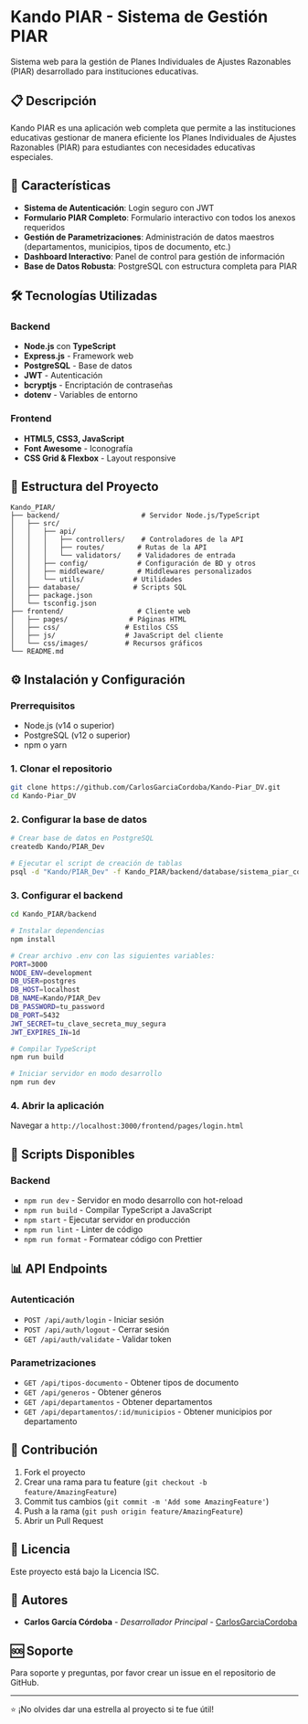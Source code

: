 # Kando PIAR - Sistema de Gestión PIAR

Sistema web para la gestión de Planes Individuales de Ajustes Razonables (PIAR) desarrollado para instituciones educativas.

## 📋 Descripción

Kando PIAR es una aplicación web completa que permite a las instituciones educativas gestionar de manera eficiente los Planes Individuales de Ajustes Razonables (PIAR) para estudiantes con necesidades educativas especiales.

## 🚀 Características

- **Sistema de Autenticación**: Login seguro con JWT
- **Formulario PIAR Completo**: Formulario interactivo con todos los anexos requeridos
- **Gestión de Parametrizaciones**: Administración de datos maestros (departamentos, municipios, tipos de documento, etc.)
- **Dashboard Interactivo**: Panel de control para gestión de información
- **Base de Datos Robusta**: PostgreSQL con estructura completa para PIAR

## 🛠️ Tecnologías Utilizadas

### Backend
- **Node.js** con **TypeScript**
- **Express.js** - Framework web
- **PostgreSQL** - Base de datos
- **JWT** - Autenticación
- **bcryptjs** - Encriptación de contraseñas
- **dotenv** - Variables de entorno

### Frontend
- **HTML5, CSS3, JavaScript**
- **Font Awesome** - Iconografía
- **CSS Grid & Flexbox** - Layout responsive

## 📁 Estructura del Proyecto

```
Kando_PIAR/
├── backend/                    # Servidor Node.js/TypeScript
│   ├── src/
│   │   ├── api/
│   │   │   ├── controllers/    # Controladores de la API
│   │   │   ├── routes/        # Rutas de la API
│   │   │   └── validators/    # Validadores de entrada
│   │   ├── config/            # Configuración de BD y otros
│   │   ├── middleware/        # Middlewares personalizados
│   │   └── utils/            # Utilidades
│   ├── database/             # Scripts SQL
│   ├── package.json
│   └── tsconfig.json
├── frontend/                  # Cliente web
│   ├── pages/               # Páginas HTML
│   ├── css/                # Estilos CSS
│   ├── js/                 # JavaScript del cliente
│   └── css/images/         # Recursos gráficos
└── README.md
```

## ⚙️ Instalación y Configuración

### Prerrequisitos
- Node.js (v14 o superior)
- PostgreSQL (v12 o superior)
- npm o yarn

### 1. Clonar el repositorio
```bash
git clone https://github.com/CarlosGarciaCordoba/Kando-Piar_DV.git
cd Kando-Piar_DV
```

### 2. Configurar la base de datos
```bash
# Crear base de datos en PostgreSQL
createdb Kando/PIAR_Dev

# Ejecutar el script de creación de tablas
psql -d "Kando/PIAR_Dev" -f Kando_PIAR/backend/database/sistema_piar_completo.sql
```

### 3. Configurar el backend
```bash
cd Kando_PIAR/backend

# Instalar dependencias
npm install

# Crear archivo .env con las siguientes variables:
PORT=3000
NODE_ENV=development
DB_USER=postgres
DB_HOST=localhost
DB_NAME=Kando/PIAR_Dev
DB_PASSWORD=tu_password
DB_PORT=5432
JWT_SECRET=tu_clave_secreta_muy_segura
JWT_EXPIRES_IN=1d

# Compilar TypeScript
npm run build

# Iniciar servidor en modo desarrollo
npm run dev
```

### 4. Abrir la aplicación
Navegar a `http://localhost:3000/frontend/pages/login.html`

## 🔧 Scripts Disponibles

### Backend
- `npm run dev` - Servidor en modo desarrollo con hot-reload
- `npm run build` - Compilar TypeScript a JavaScript
- `npm start` - Ejecutar servidor en producción
- `npm run lint` - Linter de código
- `npm run format` - Formatear código con Prettier

## 📊 API Endpoints

### Autenticación
- `POST /api/auth/login` - Iniciar sesión
- `POST /api/auth/logout` - Cerrar sesión
- `GET /api/auth/validate` - Validar token

### Parametrizaciones
- `GET /api/tipos-documento` - Obtener tipos de documento
- `GET /api/generos` - Obtener géneros
- `GET /api/departamentos` - Obtener departamentos
- `GET /api/departamentos/:id/municipios` - Obtener municipios por departamento

## 🤝 Contribución

1. Fork el proyecto
2. Crear una rama para tu feature (`git checkout -b feature/AmazingFeature`)
3. Commit tus cambios (`git commit -m 'Add some AmazingFeature'`)
4. Push a la rama (`git push origin feature/AmazingFeature`)
5. Abrir un Pull Request

## 📝 Licencia

Este proyecto está bajo la Licencia ISC.

## 👥 Autores

- **Carlos García Córdoba** - *Desarrollador Principal* - [CarlosGarciaCordoba](https://github.com/CarlosGarciaCordoba)

## 🆘 Soporte

Para soporte y preguntas, por favor crear un issue en el repositorio de GitHub.

---

⭐ ¡No olvides dar una estrella al proyecto si te fue útil!